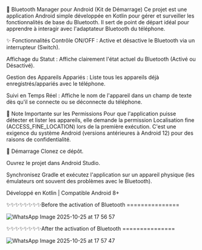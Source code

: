 📱 Bluetooth Manager pour Android (Kit de Démarrage)
Ce projet est une application Android simple développée en Kotlin pour gérer et surveiller les fonctionnalités de base du Bluetooth. Il sert de point de départ idéal pour apprendre à interagir avec l'adaptateur Bluetooth du téléphone.

✨ Fonctionnalités
Contrôle ON/OFF : Active et désactive le Bluetooth via un interrupteur (Switch).

Affichage du Statut : Affiche clairement l'état actuel du Bluetooth (Activé ou Désactivé).

Gestion des Appareils Appariés : Liste tous les appareils déjà enregistrés/appariés avec le téléphone.

Suivi en Temps Réel : Affiche le nom de l'appareil dans un champ de texte dès qu'il se connecte ou se déconnecte du téléphone.

🔑 Note Importante sur les Permissions
Pour que l'application puisse détecter et lister les appareils, elle demande la permission Localisation fine (ACCESS_FINE_LOCATION) lors de la première exécution. C'est une exigence du système Android (versions antérieures à Android 12) pour des raisons de confidentialité.

🚀 Démarrage
Clonez ce dépôt.

Ouvrez le projet dans Android Studio.

Synchronisez Gradle et exécutez l'application sur un appareil physique (les émulateurs ont souvent des problèmes avec le Bluetooth).

Développé en Kotlin | Compatible Android 8+



✨✨✨✨✨✨✨✨Before the activation of Bluetooth ===============

![WhatsApp Image 2025-10-25 at 17 56 57](https://github.com/user-attachments/assets/21441c0d-934f-4c56-bc1b-c26a5c650056)



✨✨✨✨✨✨✨✨After the activation of Bluetooth ===============


![WhatsApp Image 2025-10-25 at 17 57 47](https://github.com/user-attachments/assets/dc8c4be6-c58a-442a-a248-a71b0103d88f)



